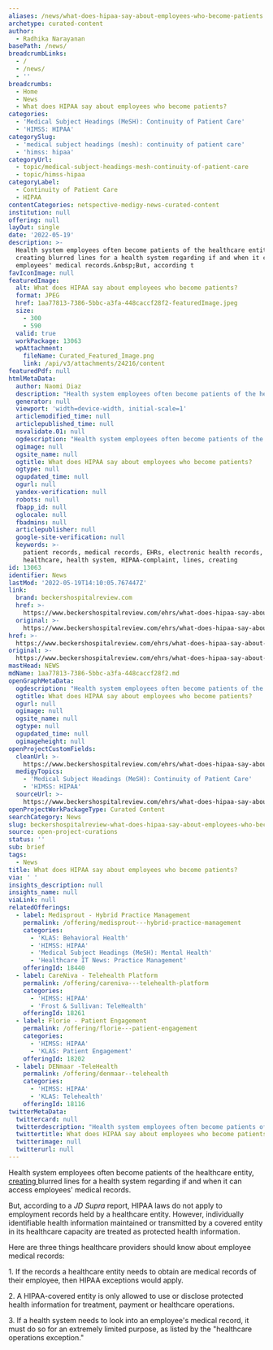 ```yaml
---
aliases: /news/what-does-hipaa-say-about-employees-who-become-patients
archetype: curated-content
author:
  - Radhika Narayanan
basePath: /news/
breadcrumbLinks:
  - /
  - /news/
  - ''
breadcrumbs:
  - Home
  - News
  - What does HIPAA say about employees who become patients?
categories:
  - 'Medical Subject Headings (MeSH): Continuity of Patient Care'
  - 'HIMSS: HIPAA'
categorySlug:
  - 'medical subject headings (mesh): continuity of patient care'
  - 'himss: hipaa'
categoryUrl:
  - topic/medical-subject-headings-mesh-continuity-of-patient-care
  - topic/himss-hipaa
categoryLabel:
  - Continuity of Patient Care
  - HIPAA
contentCategories: netspective-medigy-news-curated-content
institution: null
offering: null
layOut: single
date: '2022-05-19'
description: >-
  Health system employees often become patients of the healthcare entity,
  creating blurred lines for a health system regarding if and when it can access
  employees' medical records.&nbsp;But, according t
favIconImage: null
featuredImage:
  alt: What does HIPAA say about employees who become patients?
  format: JPEG
  href: 1aa77813-7386-5bbc-a3fa-448caccf28f2-featuredImage.jpeg
  size:
    - 300
    - 590
  valid: true
  workPackage: 13063
  wpAttachment:
    fileName: Curated_Featured_Image.png
    link: /api/v3/attachments/24216/content
featuredPdf: null
htmlMetaData:
  author: Naomi Diaz
  description: "Health system employees often become patients of the healthcare entity, creating blurred lines for a health system regarding if and when it can access employees' medical records.\_"
  generator: null
  viewport: 'width=device-width, initial-scale=1'
  articlemodified_time: null
  articlepublished_time: null
  msvalidate.01: null
  ogdescription: "Health system employees often become patients of the healthcare entity, creating blurred lines for a health system regarding if and when it can access employees' medical records.\_"
  ogimage: null
  ogsite_name: null
  ogtitle: What does HIPAA say about employees who become patients?
  ogtype: null
  ogupdated_time: null
  ogurl: null
  yandex-verification: null
  robots: null
  fbapp_id: null
  oglocale: null
  fbadmins: null
  articlepublisher: null
  google-site-verification: null
  keywords: >-
    patient records, medical records, EHRs, electronic health records, HIPAA,
    healthcare, health system, HIPAA-complaint, lines, creating
id: 13063
identifier: News
lastMod: '2022-05-19T14:10:05.767447Z'
link:
  brand: beckershospitalreview.com
  href: >-
    https://www.beckershospitalreview.com/ehrs/what-does-hipaa-say-about-employees-who-become-patients.html
  original: >-
    https://www.beckershospitalreview.com/ehrs/what-does-hipaa-say-about-employees-who-become-patients.html
href: >-
  https://www.beckershospitalreview.com/ehrs/what-does-hipaa-say-about-employees-who-become-patients.html
original: >-
  https://www.beckershospitalreview.com/ehrs/what-does-hipaa-say-about-employees-who-become-patients.html
mastHead: NEWS
mdName: 1aa77813-7386-5bbc-a3fa-448caccf28f2.md
openGraphMetaData:
  ogdescription: "Health system employees often become patients of the healthcare entity, creating blurred lines for a health system regarding if and when it can access employees' medical records.\_"
  ogtitle: What does HIPAA say about employees who become patients?
  ogurl: null
  ogimage: null
  ogsite_name: null
  ogtype: null
  ogupdated_time: null
  ogimageheight: null
openProjectCustomFields:
  cleanUrl: >-
    https://www.beckershospitalreview.com/ehrs/what-does-hipaa-say-about-employees-who-become-patients.html
  medigyTopics:
    - 'Medical Subject Headings (MeSH): Continuity of Patient Care'
    - 'HIMSS: HIPAA'
  sourceUrl: >-
    https://www.beckershospitalreview.com/ehrs/what-does-hipaa-say-about-employees-who-become-patients.html
openProjectWorkPackageType: Curated Content
searchCategory: News
slug: beckershospitalreview-what-does-hipaa-say-about-employees-who-become-patients
source: open-project-curations
status: ''
sub: brief
tags:
  - News
title: What does HIPAA say about employees who become patients?
via: ' '
insights_description: null
insights_name: null
viaLink: null
relatedOfferings:
  - label: Medisprout - Hybrid Practice Management
    permalink: /offering/medisprout---hybrid-practice-management
    categories:
      - 'KLAS: Behavioral Health'
      - 'HIMSS: HIPAA'
      - 'Medical Subject Headings (MeSH): Mental Health'
      - 'Healthcare IT News: Practice Management'
    offeringId: 18440
  - label: CareNiva - Telehealth Platform
    permalink: /offering/careniva---telehealth-platform
    categories:
      - 'HIMSS: HIPAA'
      - 'Frost & Sullivan: TeleHealth'
    offeringId: 18261
  - label: Florie - Patient Engagement
    permalink: /offering/florie---patient-engagement
    categories:
      - 'HIMSS: HIPAA'
      - 'KLAS: Patient Engagement'
    offeringId: 18202
  - label: DENmaar -TeleHealth
    permalink: /offering/denmaar--telehealth
    categories:
      - 'HIMSS: HIPAA'
      - 'KLAS: Telehealth'
    offeringId: 18116
twitterMetaData:
  twittercard: null
  twitterdescription: "Health system employees often become patients of the healthcare entity, creating blurred lines for a health system regarding if and when it can access employees' medical records.\_"
  twittertitle: What does HIPAA say about employees who become patients?
  twitterimage: null
  twitterurl: null
---
```

<p>Health system employees often become patients of the healthcare entity, <a href="https://www.jdsupra.com/legalnews/employers-employees-hipaa-oh-my-3521380/">creating </a>blurred lines for a health system regarding if and when it can access employees' medical records.&nbsp;</p><p>But, according to a <i>JD Supra</i> report, HIPAA laws do not apply to employment records held by a healthcare entity. However, individually identifiable health information maintained or transmitted by a covered entity in its healthcare capacity are treated as protected health information.&nbsp;</p><p>Here are three things healthcare providers should know about employee medical records:</p><p>1. If the records a healthcare entity needs to obtain are medical records of their employee, then HIPAA exceptions would apply.</p><p>2. A HIPAA-covered entity is only allowed to use or disclose protected health information for treatment, payment or healthcare operations.</p><p>3. If a health system needs to look into an employee's medical record, it must do so for an extremely limited purpose, as listed by the "healthcare operations exception."</p>